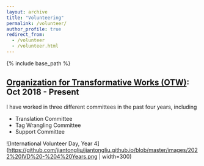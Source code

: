 ```yaml
---
layout: archive
title: "Volunteering"
permalink: /volunteer/
author_profile: true
redirect_from:
  - /volunteer
  - /volunteer.html
---
```


{% include base_path %}

[Organization for Transformative Works (OTW)](https://www.transformativeworks.org/): Oct 2018 - Present
------

I have worked in three different committees in the past four years, including
* Translation Committee
* Tag Wrangling Committee
* Support Committee


![International Volunteer Day, Year 4](https://github.com/jiantongliu/jiantongliu.github.io/blob/master/images/2022%20IVD%20-%204%20Years.png | width=300)
